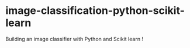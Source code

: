 # image-classification-python-scikit-learn

Building an image classifier with Python and Scikit learn !

